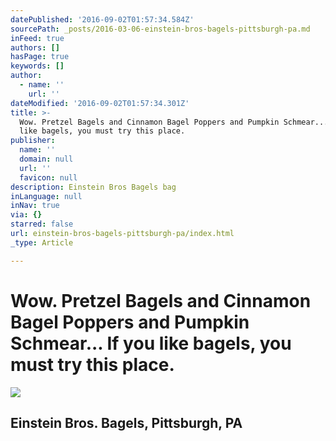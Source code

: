 ```yaml
---
datePublished: '2016-09-02T01:57:34.584Z'
sourcePath: _posts/2016-03-06-einstein-bros-bagels-pittsburgh-pa.md
inFeed: true
authors: []
hasPage: true
keywords: []
author:
  - name: ''
    url: ''
dateModified: '2016-09-02T01:57:34.301Z'
title: >-
  Wow. Pretzel Bagels and Cinnamon Bagel Poppers and Pumpkin Schmear... If you
  like bagels, you must try this place.
publisher:
  name: ''
  domain: null
  url: ''
  favicon: null
description: Einstein Bros Bagels bag
inLanguage: null
inNav: true
via: {}
starred: false
url: einstein-bros-bagels-pittsburgh-pa/index.html
_type: Article

---
```

# Wow. Pretzel Bagels and Cinnamon Bagel Poppers and Pumpkin Schmear... If you like bagels, you must try this place.
![](https://s3-us-west-2.amazonaws.com/the-grid-img/p/7253b0620e8523123bc6ba4b2cbfc75478f5db2d.jpg)

## Einstein Bros. Bagels, Pittsburgh, PA